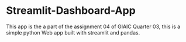 # Streamlit-Dashboard-App
This app is the a part of the assignment 04 of GIAIC Quarter 03, this is a simple python Web app built with streamlit and pandas.
